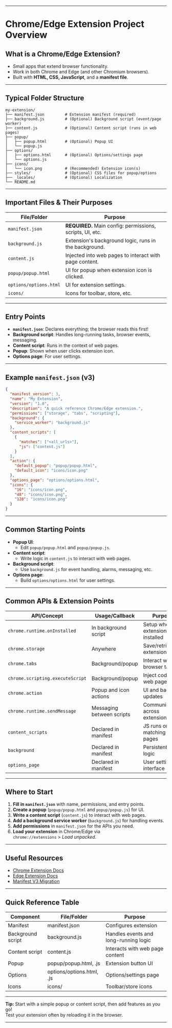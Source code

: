 
---

# Chrome/Edge Extension Project Overview

## What is a Chrome/Edge Extension?
- Small apps that extend browser functionality.
- Work in both Chrome and Edge (and other Chromium browsers).
- Built with **HTML, CSS, JavaScript**, and a **manifest file**.

---

## Typical Folder Structure

```
my-extension/
├── manifest.json         # Extension manifest (required)
├── background.js         # (Optional) Background script (event/page worker)
├── content.js            # (Optional) Content script (runs in web pages)
├── popup/
│   ├── popup.html        # (Optional) Popup UI
│   └── popup.js
├── options/
│   ├── options.html      # (Optional) Options/settings page
│   └── options.js
├── icons/
│   └── icon.png          # (Recommended) Extension icon(s)
├── styles/               # (Optional) CSS files for popup/options
├── _locales/             # (Optional) Localization
└── README.md
```

---

## Important Files & Their Purposes

| File/Folder          | Purpose                                             |
|----------------------|-----------------------------------------------------|
| `manifest.json`      | **REQUIRED.** Main config: permissions, scripts, UI, etc. |
| `background.js`      | Extension's background logic, runs in the background. |
| `content.js`         | Injected into web pages to interact with page content. |
| `popup/popup.html`   | UI for popup when extension icon is clicked.        |
| `options/options.html`| UI for extension settings.                         |
| `icons/`             | Icons for toolbar, store, etc.                     |

---

## Entry Points

- **`manifest.json`**: Declares everything; the browser reads this first!
- **Background script**: Handles long-running tasks, browser events, messaging.
- **Content script**: Runs in the context of web pages.
- **Popup**: Shown when user clicks extension icon.
- **Options page**: For user settings.

---

## Example `manifest.json` (v3)

```json
{
  "manifest_version": 3,
  "name": "My Extension",
  "version": "1.0",
  "description": "A quick reference Chrome/Edge extension.",
  "permissions": ["storage", "tabs", "scripting"],
  "background": {
    "service_worker": "background.js"
  },
  "content_scripts": [
    {
      "matches": ["<all_urls>"],
      "js": ["content.js"]
    }
  ],
  "action": {
    "default_popup": "popup/popup.html",
    "default_icon": "icons/icon.png"
  },
  "options_page": "options/options.html",
  "icons": {
    "16": "icons/icon.png",
    "48": "icons/icon.png",
    "128": "icons/icon.png"
  }
}
```

---

## Common Starting Points

- **Popup UI**:  
  - Edit `popup/popup.html` and `popup/popup.js`.
- **Content script**:  
  - Write logic in `content.js` to interact with web pages.
- **Background script**:  
  - Use `background.js` for event handling, alarms, messaging, etc.
- **Options page**:  
  - Build `options/options.html` for user settings.

---

## Common APIs & Extension Points

| API/Concept                   | Usage/Callback                       | Purpose                               |
|-------------------------------|--------------------------------------|---------------------------------------|
| `chrome.runtime.onInstalled`   | In background script                 | Setup when extension is installed     |
| `chrome.storage`              | Anywhere                             | Save/retrieve extension data          |
| `chrome.tabs`                 | Background/popup                     | Interact with browser tabs            |
| `chrome.scripting.executeScript` | Background/popup                   | Inject code into web pages            |
| `chrome.action`               | Popup and icon actions               | UI and badge updates                  |
| `chrome.runtime.sendMessage`   | Messaging between scripts            | Communicate across extension parts    |
| `content_scripts`             | Declared in manifest                 | JS runs on matching web pages         |
| `background`                  | Declared in manifest                 | Persistent/event logic                |
| `options_page`                | Declared in manifest                 | User settings interface               |

---

## Where to Start

1. **Fill in `manifest.json`** with name, permissions, and entry points.
2. **Create a popup** (`popup/popup.html` and `popup/popup.js`) for UI.
3. **Write a content script** (`content.js`) to interact with web pages.
4. **Add a background service worker** (`background.js`) for handling events.
5. **Add permissions** in `manifest.json` for the APIs you need.
6. **Load your extension** in Chrome/Edge via  
   `chrome://extensions` > *Load unpacked*.

---

## Useful Resources

- [Chrome Extension Docs](https://developer.chrome.com/docs/extensions/)
- [Edge Extension Docs](https://learn.microsoft.com/en-us/microsoft-edge/extensions-chromium/)
- [Manifest V3 Migration](https://developer.chrome.com/docs/extensions/mv3/intro/)

---

## Quick Reference Table

| Component         | File/Folder             | Purpose                               |
|-------------------|------------------------|---------------------------------------|
| Manifest          | manifest.json           | Configures extension                  |
| Background script | background.js           | Handles events and long-running logic |
| Content script    | content.js              | Interacts with web page content       |
| Popup             | popup/popup.html, .js   | Extension button UI                   |
| Options           | options/options.html, .js| Options/settings page                 |
| Icons             | icons/                  | Toolbar/store icons                   |

---

**Tip:** Start with a simple popup or content script, then add features as you go!  
Test your extension often by reloading it in the browser.

---